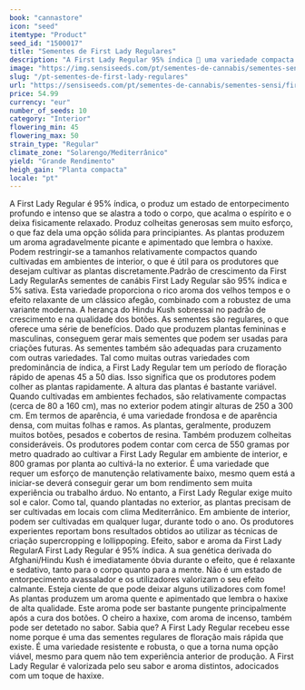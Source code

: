 ```yaml
---
book: "cannastore"
icon: "seed"
itemtype: "Product"
seed_id: "1500017"
title: "Sementes de First Lady Regulares"
description: "A First Lady Regular 95% índica  uma variedade compacta no interior e adequada a principiantes, com um perfume apimentado e herbal, semelhante ao haxixe."
image: "https://img.sensiseeds.com/pt/sementes-de-cannabis/sementes-sensi/first-lady-image.png"
slug: "/pt-sementes-de-first-lady-regulares"
url: "https://sensiseeds.com/pt/sementes-de-cannabis/sementes-sensi/first-lady?a_aid=cannastore"
price: 54.99
currency: "eur"
number_of_seeds: 10
category: "Interior"
flowering_min: 45
flowering_max: 50
strain_type: "Regular"
climate_zone: "Solarengo/Mediterrânico"
yield: "Grande Rendimento"
heigh_gain: "Planta compacta"
locale: "pt"
---
```

A First Lady Regular é 95% índica, o produz um estado de entorpecimento profundo e intenso que se alastra a todo o corpo, que acalma o espírito e o deixa fisicamente relaxado. Produz colheitas generosas sem muito esforço, o que faz dela uma opção sólida para principiantes. As plantas produzem um aroma agradavelmente picante e apimentado que lembra o haxixe. Podem restringir-se a tamanhos relativamente compactos quando cultivadas em ambientes de interior, o que é útil para os produtores que desejam cultivar as plantas discretamente.Padrão de crescimento da First Lady RegularAs sementes de canábis First Lady Regular são 95% índica e 5% sativa. Esta variedade proporciona o rico aroma dos velhos tempos e o efeito relaxante de um clássico afegão, combinado com a robustez de uma variante moderna. A herança do Hindu Kush sobressai no padrão de crescimento e na qualidade dos botões. As sementes são regulares, o que oferece uma série de benefícios. Dado que produzem plantas femininas e masculinas, conseguem gerar mais sementes que podem ser usadas para criações futuras. As sementes também são adequadas para cruzamento com outras variedades. Tal como muitas outras variedades com predominância de índica, a First Lady Regular tem um período de floração rápido de apenas 45 a 50 dias. Isso significa que os produtores podem colher as plantas rapidamente. A altura das plantas é bastante variável. Quando cultivadas em ambientes fechados, são relativamente compactas (cerca de 80 a 160 cm), mas no exterior podem atingir alturas de 250 a 300 cm. Em termos de aparência, é uma variedade frondosa e de aparência densa, com muitas folhas e ramos. As plantas, geralmente, produzem muitos botões, pesados e cobertos de resina. Também produzem colheitas consideráveis. Os produtores podem contar com cerca de 550 gramas por metro quadrado ao cultivar a First Lady Regular em ambiente de interior, e 800 gramas por planta ao cultivá-la no exterior. É uma variedade que requer um esforço de manutenção relativamente baixo, mesmo quem está a iniciar-se deverá conseguir gerar um bom rendimento sem muita experiência ou trabalho árduo. No entanto, a First Lady Regular exige muito sol e calor. Como tal, quando plantadas no exterior, as plantas precisam de ser cultivadas em locais com clima Mediterrânico. Em ambiente de interior, podem ser cultivadas em qualquer lugar, durante todo o ano. Os produtores experientes reportam bons resultados obtidos ao utilizar as técnicas de criação supercropping e lollippoping. Efeito, sabor e aroma da First Lady RegularA First Lady Regular é 95% índica. A sua genética derivada do Afghani/Hindu Kush é imediatamente óbvia durante o efeito, que é relaxante e sedativo, tanto para o corpo quanto para a mente. Não é um estado de entorpecimento avassalador e os utilizadores valorizam o seu efeito calmante. Esteja ciente de que pode deixar alguns utilizadores com fome! As plantas produzem um aroma quente e apimentado que lembra o haxixe de alta qualidade. Este aroma pode ser bastante pungente principalmente após a cura dos botões. O cheiro a haxixe, com aroma de incenso, também pode ser detetado no sabor. Sabia que? A First Lady Regular recebeu esse nome porque é uma das sementes regulares de floração mais rápida que existe. É uma variedade resistente e robusta, o que a torna numa opção viável, mesmo para quem não tem experiência anterior de produção. A First Lady Regular é valorizada pelo seu sabor e aroma distintos, adocicados com um toque de haxixe.

